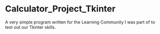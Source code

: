 # Calculator_Project_Tkinter

A very simple program written for the Learning Community I was part of to test out our Tkinter skills.
